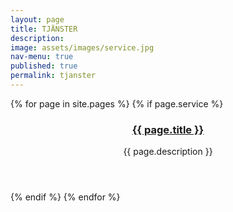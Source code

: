 ```yaml
---
layout: page
title: TJÄNSTER
description: 
image: assets/images/service.jpg
nav-menu: true
published: true
permalink: tjanster
---
```


<section id="one" class="tiles">
	{% for page in site.pages %}
	{% if page.service %}
        <article>
                <span class="image">
                        <img src="{{ page.image }}" alt="" />
                </span>
                <header class="major">
                        <h3><a href="{{ page.url | relative_url  }}" class="link">{{ page.title }}</a></h3>
                        <p>{{ page.description }}</p>
                </header>
        </article>
	{% endif %}
	{% endfor %}
</section>
